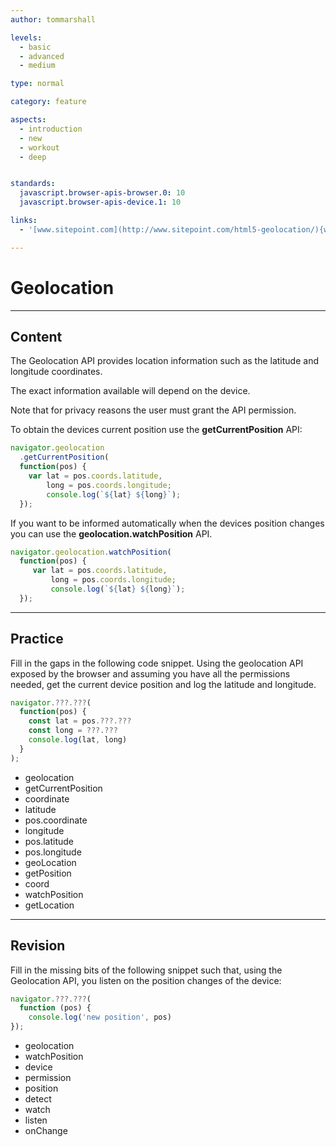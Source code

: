 ```yaml
---
author: tommarshall

levels:
  - basic
  - advanced
  - medium

type: normal

category: feature

aspects:
  - introduction
  - new
  - workout
  - deep


standards:
  javascript.browser-apis-browser.0: 10
  javascript.browser-apis-device.1: 10

links:
  - '[www.sitepoint.com](http://www.sitepoint.com/html5-geolocation/){website}'

---
```

# Geolocation

---
## Content

The Geolocation API provides location information such as the latitude and longitude coordinates.

The exact information available will depend on the device.

Note that for privacy reasons the user must grant the API permission.

To obtain the devices current position use the **getCurrentPosition** API:

```javascript
navigator.geolocation
  .getCurrentPosition(
  function(pos) {
    var lat = pos.coords.latitude,
        long = pos.coords.longitude;
        console.log(`${lat} ${long}`);
  });
```

If you want to be informed automatically when the devices position changes you can use the **geolocation.watchPosition** API.

```javascript
navigator.geolocation.watchPosition(
  function(pos) {
     var lat = pos.coords.latitude,
         long = pos.coords.longitude;
         console.log(`${lat} ${long}`);
  });
```

---
## Practice

Fill in the gaps in the following code snippet. Using the geolocation API exposed by the browser and assuming you have all the permissions needed, get the current device position and log the latitude and longitude.

```javascript
navigator.???.???(
  function(pos) {
    const lat = pos.???.???
    const long = ???.???
    console.log(lat, long)
  }
);
```

* geolocation
* getCurrentPosition
* coordinate
* latitude
* pos.coordinate
* longitude
* pos.latitude
* pos.longitude
* geoLocation
* getPosition
* coord
* watchPosition
* getLocation

---
## Revision

Fill in the missing bits of the following snippet such that, using the Geolocation API, you listen on the position changes of the device:

```javascript
navigator.???.???(
  function (pos) {
    console.log('new position', pos)
});
```

* geolocation
* watchPosition
* device
* permission
* position
* detect
* watch
* listen
* onChange
 

